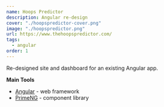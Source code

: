 ```yaml
---
name: Hoops Predictor
description: Angular re-design
cover: "./hoopspredictor-cover.png"
image: "./hoopspredictor.png"
url: https://www.thehoopspredictor.com/
tags:
  - angular
order: 1
---
```


Re-designed site and dashboard for an existing Angular app.

**Main Tools**

- [Angular](https://angular.dev/) - web framework
- [PrimeNG](https://primeng.org/) - component library